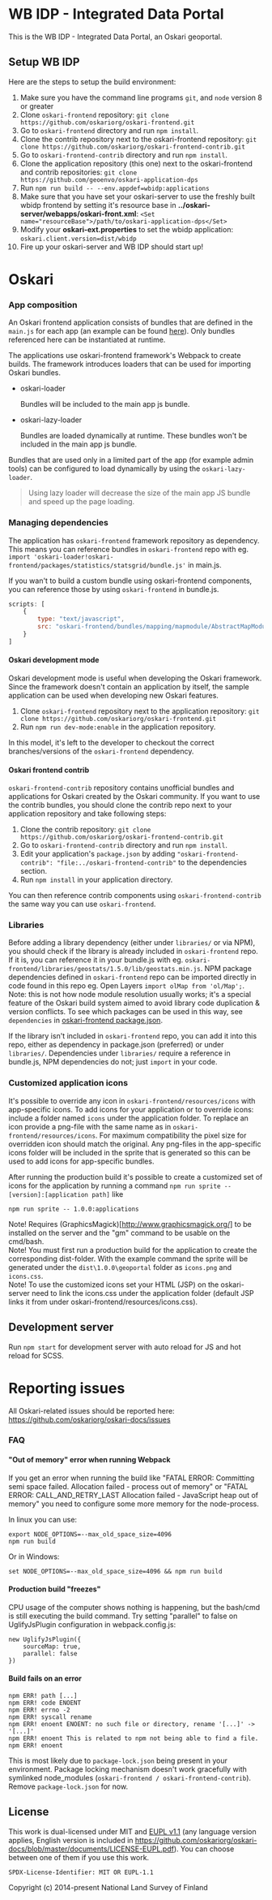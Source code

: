 # WB IDP - Integrated Data Portal

This is the WB IDP - Integrated Data Portal, an Oskari geoportal.

## Setup WB IDP

Here are the steps to setup the build environment:

1. Make sure you have the command line programs `git`, and `node` version 8 or greater
2. Clone `oskari-frontend` repository: `git clone https://github.com/oskariorg/oskari-frontend.git`
3. Go to `oskari-frontend` directory and run `npm install`.
4. Clone the contrib repository next to the oskari-frontend repository: `git clone https://github.com/oskariorg/oskari-frontend-contrib.git`
5. Go to `oskari-frontend-contrib` directory and run `npm install`.
6. Clone the application repository (this one) next to the oskari-frontend and contrib repositories: `git clone https://github.com/geoenvo/oskari-application-dps`
7. Run `npm run build -- --env.appdef=wbidp:applications`
8. Make sure that you have set your oskari-server to use the freshly built wbidp frontend by setting it's resource base in **../oskari-server/webapps/oskari-front.xml**:
    `<Set name="resourceBase">/path/to/oskari-application-dps</Set>`
9. Modify your **oskari-ext.properties** to set the wbidp application:
    `oskari.client.version=dist/wbidp`
10. Fire up your oskari-server and WB IDP should start up!

# Oskari

### App composition

An Oskari frontend application consists of bundles that are defined in the `main.js` for each app (an example can be found [here](../master/applications/geoportal/main.js)). Only bundles referenced here can be instantiated at runtime.

The applications use oskari-frontend framework's Webpack to create builds. The framework introduces loaders that can be used for importing Oskari bundles.

* oskari-loader

   Bundles will be included to the main app js bundle.
* oskari-lazy-loader

   Bundles are loaded dynamically at runtime. These bundles won't be included in the main app js bundle.

Bundles that are used only in a limited part of the app (for example admin tools) can be configured to load dynamically by using the `oskari-lazy-loader`.
>Using lazy loader will decrease the size of the main app JS bundle and speed up the page loading.

### Managing dependencies

The application has `oskari-frontend` framework repository as dependency. This means you can reference bundles in `oskari-frontend` repo with eg. `import 'oskari-loader!oskari-frontend/packages/statistics/statsgrid/bundle.js'` in main.js.

If you wan't to build a custom bundle using oskari-frontend components, you can reference those by using `oskari-frontend` in bundle.js.
```javascript
scripts: [
    {
        type: "text/javascript",
        src: "oskari-frontend/bundles/mapping/mapmodule/AbstractMapModule.js"
    }
]
```

#### Oskari development mode

Oskari development mode is useful when developing the Oskari framework. Since the framework doesn't contain an application by itself, the sample application can be used when developing new Oskari features.

1. Clone `oskari-frontend` repository next to the application repository: `git clone https://github.com/oskariorg/oskari-frontend.git`
2. Run `npm run dev-mode:enable` in the application repository.

In this model, it's left to the developer to checkout the correct branches/versions of the `oskari-frontend` dependency.

#### Oskari frontend contrib

`oskari-frontend-contrib` repository contains unofficial bundles and applications for Oskari created by the Oskari community. 
If you want to use the contrib bundles, you should clone the contrib repo next to your application repository and take following steps:

1. Clone the contrib repository: `git clone https://github.com/oskariorg/oskari-frontend-contrib.git`
2. Go to `oskari-frontend-contrib` directory and run `npm install`.
3. Edit your application's `package.json` by adding `"oskari-frontend-contrib": "file:../oskari-frontend-contrib"` to the dependencies section.
4. Run `npm install` in your application directory.

You can then reference contrib components using `oskari-frontend-contrib` the same way you can use `oskari-frontend`.

### Libraries

Before adding a library dependency (either under `libraries/` or via NPM), you should check if the library is already included in `oskari-frontend` repo. If it is, you can reference it in your bundle.js with eg. `oskari-frontend/libraries/geostats/1.5.0/lib/geostats.min.js`. NPM package dependencies defined in `oskari-frontend` repo can be imported directly in code found in this repo eg. Open Layers `import olMap from 'ol/Map';`. Note: this is not how node module resolution usually works; it's a special feature of the Oskari build system aimed to avoid library code duplication & version conflicts. To see which packages can be used in this way, see `dependencies` in [oskari-frontend package.json](https://github.com/oskariorg/oskari-frontend/blob/master/package.json).

If the library isn't included in `oskari-frontend` repo, you can add it into this repo, either as dependency in package.json (preferred) or under `libraries/`. Dependencies under `libraries/` require a reference in bundle.js, NPM dependencies do not; just `import` in your code.

### Customized application icons

It's possible to override any icon in `oskari-frontend/resources/icons` with app-specific icons. To add icons for your application or to override icons: include a folder named `icons` under the application folder. To replace an icon provide a png-file with the same name as in `oskari-frontend/resources/icons`. For maximum compatibility the pixel size for overridden icon should match the original. Any png-files in the app-specific icons folder will be included in the sprite that is generated so this can be used to add icons for app-specific bundles.

After running the production build it's possible to create a customized set of icons for the application by running a command `npm run sprite -- [version]:[application path]` like

    npm run sprite -- 1.0.0:applications

Note! Requires (GraphicsMagick)[http://www.graphicsmagick.org/] to be installed on the server and the "gm" command to be usable on the cmd/bash.\
Note! You must first run a production build for the application to create the corresponding dist-folder. With the example command the sprite will be generated under the `dist\1.0.0\geoportal` folder as `icons.png` and `icons.css`.\
Note! To use the customized icons set your HTML (JSP) on the oskari-server need to link the icons.css under the application folder (default JSP links it from under oskari-frontend/resources/icons.css).

## Development server

Run `npm start` for development server with auto reload for JS and hot reload for SCSS.

# Reporting issues
All Oskari-related issues should be reported here: https://github.com/oskariorg/oskari-docs/issues

### FAQ

#### "Out of memory" error when running Webpack

If you get an error when running the build like  "FATAL ERROR: Committing semi space failed. Allocation failed - process out of memory" or "FATAL ERROR: CALL_AND_RETRY_LAST Allocation failed - JavaScript heap out of memory" you need to configure some more memory for the node-process.

In linux you can use:

    export NODE_OPTIONS=--max_old_space_size=4096
    npm run build

Or in Windows:

    set NODE_OPTIONS=--max_old_space_size=4096 && npm run build

#### Production build "freezes"

CPU usage of the computer shows nothing is happening, but the bash/cmd is still executing the build command. Try setting "parallel" to false on UglifyJsPlugin configuration in webpack.config.js:

    new UglifyJsPlugin({
        sourceMap: true,
        parallel: false
    })

#### Build fails on an error

```
npm ERR! path [...]
npm ERR! code ENOENT
npm ERR! errno -2
npm ERR! syscall rename
npm ERR! enoent ENOENT: no such file or directory, rename '[...]' -> '[...]'
npm ERR! enoent This is related to npm not being able to find a file.
npm ERR! enoent 
```

This is most likely due to `package-lock.json` being present in your environment. Package locking mechanism doesn't work gracefully with symlinked node_modules (`oskari-frontend / oskari-frontend-contrib`). Remove `package-lock.json` for now.

## License
 
This work is dual-licensed under MIT and [EUPL v1.1](https://joinup.ec.europa.eu/software/page/eupl/licence-eupl) 
(any language version applies, English version is included in https://github.com/oskariorg/oskari-docs/blob/master/documents/LICENSE-EUPL.pdf).
You can choose between one of them if you use this work.
 
`SPDX-License-Identifier: MIT OR EUPL-1.1`

Copyright (c) 2014-present National Land Survey of Finland
